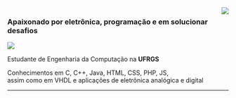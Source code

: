 <img align='right' src="https://github-readme-stats.vercel.app/api?username=NarcisoFilho&show_icons=true&title_color=783c00&text_color=af552e&icon_color=783c00&bg_color=f8efd4&cache_seconds=2300">

### Apaixonado por eletrônica, programação e em solucionar desafios

<img src="https://img.shields.io/static/v1?label=Overview&message=Narciso Reis Filho&color=f8efd4&style=for-the-badge&logo=GitHub">

<p>

Estudante de Engenharia da Computação na **UFRGS**<br/>

Conhecimentos em C, C++, Java, HTML, CSS, PHP, JS, <br/>
assim como em VHDL e aplicações de eletrônica analógica e digital <br/>

</p>
<hr>
